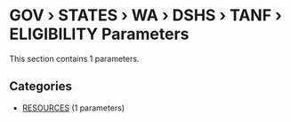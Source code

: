 # GOV › STATES › WA › DSHS › TANF › ELIGIBILITY Parameters

This section contains 1 parameters.

## Categories

- [RESOURCES](resources/index.md) (1 parameters)
